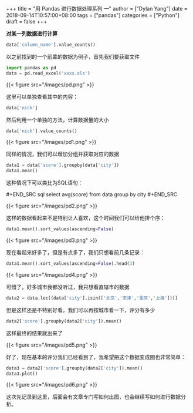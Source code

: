 +++
title = "用 Pandas 进行数据处理系列 一"
author = ["Dylan Yang"]
date = 2018-09-14T10:57:00+08:00
tags = ["pandas"]
categories = ["Python"]
draft = false
+++

**对某一列数据进行计算**

```python
data['column_name'].value_counts()
```

以之前找到的一个前辈的数据为例子，首先我们要获取文件

```python
import pandas as pd
data = pd.read_excel('xxxx.xls')
```

{{< figure src="/images/pd.png" >}}

这里可以单独查看其中的内容：

```python
data['nick']
```

然后利用一个单独的方法，计算数据量的大小

```python
data['nick'].value_counts()
```

{{< figure src="/images/pd1.png" >}}

同样的情况，我们可以增加分组并获取对应的数据

```python
data1 = data['score'].groupby(data['city'])
data1.mean()
```

这种情况下可以类比为SQL语句：

\#+END\_SRC sql
select avg(score) from data group by city
\#+END\_SRC

{{< figure src="/images/pd2.png" >}}

这样的数据看起来不是特别让人喜欢，这个时间我们可以给他排个序：

```python
data1.mean().sort_values(ascending=False)
```

{{< figure src="/images/pd3.png" >}}

现在看起来好多了，但是有点多了，我们只想看前几条记录：

```python
data1.mean().sort_values(ascending=False).head(3)
```

{{< figure src="/images/pd4.png" >}}

可惜了，好多城市我都没听过，我只想看直辖市的数据

```python
data2 = data.loc[(data['city'].isin(['北京','天津','重庆','上海']))]
```

但是这样还是不特别好看，我们可以再按城市看一下，评分有多少

```python
data2['score'].groupby(data2['city']).mean()
```

这样最终的结果就出来了

{{< figure src="/images/pd5.png" >}}

好了，现在基本的评分我们已经看到了，我希望把这个数据变成图也非常简单：

```python
data3 = data2['score'].groupby(data2['city']).mean()
data3.plot()
```

{{< figure src="/images/pd6.png" >}}

这次先记录到这里，后面会有文章专门写如何出图，也会继续写如何进行数据分析。
